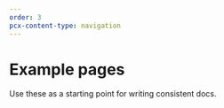 ```yaml
---
order: 3
pcx-content-type: navigation
---
```


# Example pages

Use these as a starting point for writing consistent docs.

<DirectoryListing path="/examples/pages"/>
